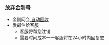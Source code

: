 

### 放弃金刚号


- 金刚网会[ 自动回收 ](https://a2zitpro.github.io/web/kkidrecycling)
- 发邮件给客服
  - 客服将帮您注销
  - 需要时间成本一一客服将在24小时内回复您
